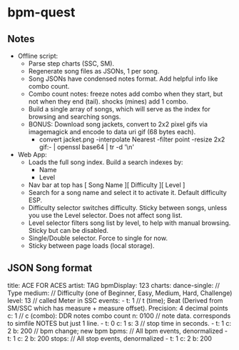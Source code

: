 # bpm-quest

## Notes

- Offline script:
  - Parse step charts (SSC, SM).
  - Regenerate song files as JSONs, 1 per song.
  - Song JSONs have condensed notes format. Add helpful info like combo count.
  - Combo count notes: freeze notes add combo when they start, but not when they end (tail). shocks (mines) add 1 combo.
  - Build a single array of songs, which will serve as the index for browsing and searching songs.
  - BONUS: Download song jackets, convert to 2x2 pixel gifs via imagemagick and encode to data uri gif (68 bytes each).
    - convert jacket.png -interpolate Nearest -filter point -resize 2x2 gif:- | openssl base64 | tr -d '\n'
- Web App:
  - Loads the full song index. Build a search indexes by:
    - Name
    - Level
  - Nav bar at top has [ Song Name ][ Difficulty ][ Level ]
  - Search for a song name and select it to activate it. Default difficulty ESP.
  - Difficulty selector switches difficulty. Sticky between songs, unless you use the Level selector. Does not affect song list.
  - Level selector filters song list by level, to help with manual browsing. Sticky but can be disabled.
  - Single/Double selector. Force to single for now.
  - Sticky between page loads (local storage).

## JSON Song format

title: ACE FOR ACES
artist: TAG
bpmDisplay: 123
charts:
  dance-single:  // Type
    medium:  // Difficulty (one of Beginner, Easy, Medium, Hard, Challenge)
      level: 13  // called Meter in SSC
      events:
      - t: 1  // t (time); Beat (Derived from SM/SSC which has measure + measure offset). Precision: 4 decimal points
        c: 1  // c (combo): DDR notes combo count
        n: 0100  // note data. corresponds to simfile NOTES but just 1 line.
      - t: 0
        c: 1
        s: 3  // stop time in seconds.
      - t: 1
        c: 2
        b: 200  // bpm change; new bpm
      bpms:  // All bpm events, denormalized
      - t: 1
        c: 2
        b: 200
      stops:  // All stop events, denormalized
      - t: 1
        c: 2
        b: 200
